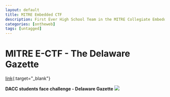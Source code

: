```yaml
---
layout: default
title: MITRE Embedded CTF
description: First Ever High School Team in the MITRE Collegiate Embedded Capture the Flag Competition - The Delaware Gazette
categories: [ontheweb]
tags: [untagged]
---
```


# MITRE E-CTF - The Delaware Gazette

[link](https://www.delgazette.com/news/81507/dacc-students-face-challenge){:target="_blank"}

**DACC students face challenge - Delaware Gazette**
![](https://d31029zd06w0t6.cloudfront.net/wp-content/uploads/sites/40/2020/01/web1_DSC_0231.jpg)
